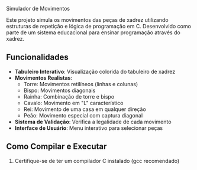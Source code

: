 Simulador de Movimentos

Este projeto simula os movimentos das peças de xadrez utilizando estruturas de repetição e lógica de programação em C. Desenvolvido como parte de um sistema educacional para ensinar programação através do xadrez.

## Funcionalidades

- **Tabuleiro Interativo**: Visualização colorida do tabuleiro de xadrez
- **Movimentos Realistas**:
  - Torre: Movimentos retilíneos (linhas e colunas)
  - Bispo: Movimentos diagonais
  - Rainha: Combinação de torre e bispo
  - Cavalo: Movimento em "L" característico
  - Rei: Movimento de uma casa em qualquer direção
  - Peão: Movimento especial com captura diagonal
- **Sistema de Validação**: Verifica a legalidade de cada movimento
- **Interface de Usuário**: Menu interativo para selecionar peças

## Como Compilar e Executar

1. Certifique-se de ter um compilador C instalado (gcc recomendado)
